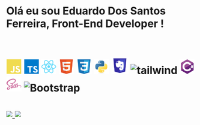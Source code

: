 <h1>Olá eu sou Eduardo Dos Santos Ferreira, Front-End Developer !<h1>

<div style="display: inline_block; align-items: center;"><br>
  <img alt="Js" height="40" width="40" src="https://raw.githubusercontent.com/devicons/devicon/master/icons/javascript/javascript-plain.svg">
  <img alt="Ts" height="40" width="40" src="https://raw.githubusercontent.com/devicons/devicon/master/icons/typescript/typescript-plain.svg">
  <img alt="React" height="40" width="40" src="https://raw.githubusercontent.com/devicons/devicon/master/icons/react/react-original.svg">
  <img alt="HTML" height="40" width="40" src="https://raw.githubusercontent.com/devicons/devicon/master/icons/html5/html5-original.svg">
  <img alt="CSS" height="40" width="40" src="https://raw.githubusercontent.com/devicons/devicon/master/icons/css3/css3-original.svg">
    <img alt="PHP" height="40" width="40" src="https://raw.githubusercontent.com/devicons/devicon/master/icons/python/python-original.svg">
  <img alt="PHP" height="45" width="45" src="https://github.com/EduardoDosSantosFerreira/EduardoDosSantosFerreira/blob/main/img/PHP.png">
  <img alt="tailwind" height="40"  width="40" src="https://www.vectorlogo.zone/logos/tailwindcss/tailwindcss-icon.svg"/>
  <img alt="Csharp" height="40" width="40" src="https://raw.githubusercontent.com/devicons/devicon/master/icons/csharp/csharp-original.svg">
  <img  alt="sass" height="40" width="40" src="https://raw.githubusercontent.com/devicons/devicon/master/icons/sass/sass-original.svg"/>
  <img  alt="Bootstrap" height="40" width="45" src="https://getbootstrap.com/docs/5.3/assets/brand/bootstrap-logo-shadow.png"/>


</div>
 <br>
<div style="text-decoration: none;"> 
  <a href = "mailto:eduardosferreira69@gmail.com">
    <img src="https://img.shields.io/badge/-Gmail-%23333?style=for-the-badge&logo=gmail&logoColor=white" target="_blank">
  </a>
  <a href="https://www.linkedin.com/in/eduardo-dos-santos-ferreira-007440251/" target="_blank">
    <img src="https://img.shields.io/badge/-LinkedIn-%230077B5?style=for-the-badge&logo=linkedin&logoColor=white" target="_blank">
  </a> 
  
</div>
